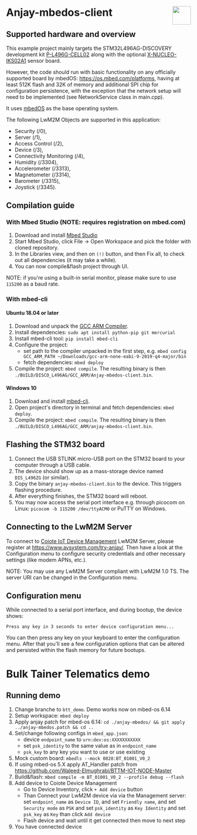 
# Anjay-mbedos-client [<img align="right" height="50px" src="https://avsystem.github.io/Anjay-doc/_images/avsystem_logo.png">](http://www.avsystem.com/)

## Supported hardware and overview

This example project mainly targets the STM32L496AG-DISCOVERY development kit
[P-L496G-CELL02](https://www.st.com/en/evaluation-tools/p-l496g-cell02.html)
along with the optional
[X-NUCLEO-IKS02A1](https://www.st.com/en/ecosystems/x-nucleo-iks02a1.html)
sensor board.

However, the code should run with basic functionality on any officially supported board by mbedOS:
https://os.mbed.com/platforms, having at least 512K flash and 32K of memory and additional SPI
chip for configuration persistence, with the exception that the network setup will need to be
implemented (see NetworkService class in main.cpp).

It uses [mbedOS](https://www.mbed.com/en/platform/mbed-os/) as the base
operating system.

The following LwM2M Objects are supported in this application:

- Security (/0),
- Server (/1),
- Access Control (/2),
- Device (/3),
- Connectivity Monitoring (/4),
- Humidity (/3304),
- Accelerometer (/3313),
- Magnetometer (/3314),
- Barometer (/3315),
- Joystick (/3345).

## Compilation guide

### With Mbed Studio (NOTE: requires registration on mbed.com)

1. Download and install [Mbed Studio](https://os.mbed.com/studio/)
2. Start Mbed Studio, click File -> Open Workspace and pick the folder with cloned repository.
3. In the Libraries view, and then on `(!)` button, and then Fix all, to check out all dependencies (it may take a while).
4. You can now compile&flash project through UI.

NOTE: if you're using a built-in serial monitor, please make sure to use `115200` as a baud rate.

### With mbed-cli

#### Ubuntu 18.04 or later

1. Download and unpack the [GCC ARM Compiler](https://developer.arm.com/tools-and-software/open-source-software/developer-tools/gnu-toolchain/gnu-rm/downloads).
2. Install dependencies: `sudo apt install python-pip git mercurial`
3. Install mbed-cli tool: `pip install mbed-cli`
4. Configure the project:
    - set path to the compiler unpacked in the first step, e.g. `mbed config GCC_ARM_PATH ~/Downloads/gcc-arm-none-eabi-9-2019-q4-major/bin`
    - fetch dependencies: `mbed deploy`
5. Compile the project: `mbed compile`. The resulting binary is then `./BUILD/DISCO_L496AG/GCC_ARM/Anjay-mbedos-client.bin`.

#### Windows 10

1. Download and install [mbed-cli](https://github.com/ARMmbed/mbed-cli-windows-installer/releases/latest).
2. Open project's directory in terminal and fetch dependencies: `mbed deploy`.
3. Compile the project: `mbed compile`. The resulting binary is then `./BUILD/DISCO_L496AG/GCC_ARM/anjay-mbedos-client.bin`.

## Flashing the STM32 board

1. Connect the USB STLINK micro-USB port on the STM32 board to your computer through a USB cable.
2. The device should show up as a mass-storage device named `DIS_L496ZG` (or similar).
3. Copy the binary `anjay-mbedos-client.bin` to the device. This triggers flashing procedure.
4. After everything finishes, the STM32 board will reboot.
5. You may now access the serial port interface e.g. through picocom on Linux: `picocom -b 115200 /dev/ttyACM0` or PuTTY on Windows.

## Connecting to the LwM2M Server

To connect to [Coiote IoT Device
Management](https://www.avsystem.com/products/coiote-iot-device-management-platform/) LwM2M Server,
please register at https://www.avsystem.com/try-anjay/. Then have a look at the Configuration menu
to configure security credentials and other necessary settings (like modem APNs, etc.).

NOTE: You may use any LwM2M Server compliant with LwM2M 1.0 TS. The server URI can be changed
in the Configuration menu.

## Configuration menu

While connected to a serial port interface, and during bootup, the device shows:

```
Press any key in 3 seconds to enter device configuration menu...
```

You can then press any key on your keyboard to enter the configuration menu. After that you'll
see a few configuration options that can be altered and persisted within the flash memory for
future bootups.


# Bulk Tainer Telematics demo

## Running demo
1. Change branche to `btt_demo`. Demo works now on mbed-os 6.14
2. Setup workspace: `mbed deploy`
3. Apply anjay patch for mbed-os 6.14: `cd ./anjay-mbedos/ && git apply ../anjay-mbedos.patch && cd ..`
3. Set/change following configs in `mbed_app.json`:
    - device `endpoint_name` to `urn:dev:os:XXXXXXXXXXX`
    - set `psk_identity` to the same value as in `endpoint_name`
    - `psk_key` to any key you want to use or use existing
4. Mock custom board: `mbedls --mock 0828:BT_01001_V0_2`
5. If using mbed-os 5.X apply AT_Handler patch from https://github.com/Waleed-Elmughrabi/BTTM-IOT-NODE-Master
6. Build&flash: `mbed compile -m BT_01001_V0_2 --profile debug --flash`
7. Add device to Coiote Device Management
    * Go to Device Inventory, click `+ Add device` button
    * Than Connect your LwM2M device via via the Management server: set `endpoint_name` as `Device ID`, and set `Friendly name`, and set  `Security mode` as `PSK` and set `psk_identity` as `Key Identity` and set `psk_key` as `Key` than click `Add device`
    * Flash device and wait until it get connected then move to next step
8. You have connected device
